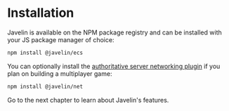 # Installation

Javelin is available on the NPM package registry and can be installed with your JS package manager of choice:

```sh
npm install @javelin/ecs
```

You can optionally install the [authoritative server networking plugin](./authoritativeServerPlugin) if you plan on building a multiplayer game:

```sh
npm install @javelin/net
```

Go to the next chapter to learn about Javelin's features.
